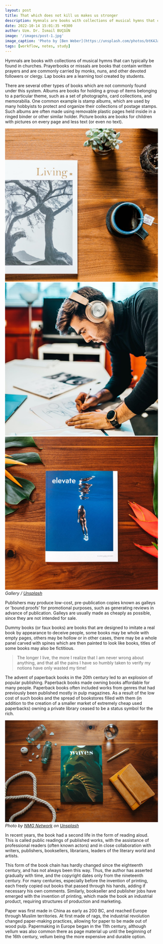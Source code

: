 ```yaml
---
layout: post
title: That which does not kill us makes us stronger
description: Hymnals are books with collections of musical hymns that can typically be found in churches. Prayerbooks or missals are books that contain written prayers and are commonly carried by monks, nuns, and other devoted followers or clergy.
date: 2022-10-14 15:01:35 +0300
author: Uzm. Dr. İsmail BUÇGÜN
image: '/images/post-1.jpg'
image_caption: 'Photo by [Ben Weber](https://unsplash.com/photos/btK4Ja_4W6g) on [Unsplash](https://unsplash.com/)'
tags: [workflow, notes, study]
---
```


Hymnals are books with collections of musical hymns that can typically be found in churches. Prayerbooks or missals are books that contain written prayers and are commonly carried by monks, nuns, and other devoted followers or clergy. Lap books are a learning tool created by students.

There are several other types of books which are not commonly found under this system. Albums are books for holding a group of items belonging to a particular theme, such as a set of photographs, card collections, and memorabilia. One common example is stamp albums, which are used by many hobbyists to protect and organize their collections of postage stamps. Such albums are often made using removable plastic pages held inside in a ringed binder or other similar holder. Picture books are books for children with pictures on every page and less text (or even no text).

<div class="gallery-box">
  <div class="gallery">
    <img src="/images/post-1-1.jpg" loading="lazy" alt="Table">
    <img src="/images/post-1-2.jpg" loading="lazy" alt="Table">
    <img src="/images/post-1-3.jpg" loading="lazy" alt="Table">
  </div>
  <em>Gallery / <a href="https://unsplash.com/" target="_blank">Unsplash</a></em>
</div>

Publishers may produce low-cost, pre-publication copies known as galleys or 'bound proofs' for promotional purposes, such as generating reviews in advance of publication. Galleys are usually made as cheaply as possible, since they are not intended for sale.

Dummy books (or faux books) are books that are designed to imitate a real book by appearance to deceive people, some books may be whole with empty pages, others may be hollow or in other cases, there may be a whole panel carved with spines which are then painted to look like books,  titles of some books may also be fictitious.

> The longer I live, the more I realize that I am never wrong about anything, and that all the pains I have so humbly taken to verify my notions have only wasted my time!

The advent of paperback books in the 20th century led to an explosion of popular publishing. Paperback books made owning books affordable for many people. Paperback books often included works from genres that had previously been published mostly in pulp magazines. As a result of the low cost of such books and the spread of bookstores filled with them (in addition to the creation of a smaller market of extremely cheap used paperbacks) owning a private library ceased to be a status symbol for the rich.

<div class="gallery-box">
  <div class="gallery">
    <img src="/images/post-1-4.jpg" loading="lazy" alt="Books">
  </div>
  <em>Photo by <a href="https://unsplash.com/photos/_awzRovsBDU" target="_blank">NMG Network</a> on <a href="https://unsplash.com/" target="_blank">Unsplash</a></em>
</div>

In recent years, the book had a second life in the form of reading aloud. This is called public readings of published works, with the assistance of professional readers (often known actors) and in close collaboration with writers, publishers, booksellers, librarians, leaders of the literary world and artists.

This form of the book chain has hardly changed since the eighteenth century, and has not always been this way. Thus, the author has asserted gradually with time, and the copyright dates only from the nineteenth century. For many centuries, especially before the invention of printing, each freely copied out books that passed through his hands, adding if necessary his own comments. Similarly, bookseller and publisher jobs have emerged with the invention of printing, which made the book an industrial product, requiring structures of production and marketing.

Paper was first made in China as early as 200 BC, and reached Europe through Muslim territories. At first made of rags, the industrial revolution changed paper-making practices, allowing for paper to be made out of wood pulp. Papermaking in Europe began in the 11th century, although vellum was also common there as page material up until the beginning of the 16th century, vellum being the more expensive and durable option.